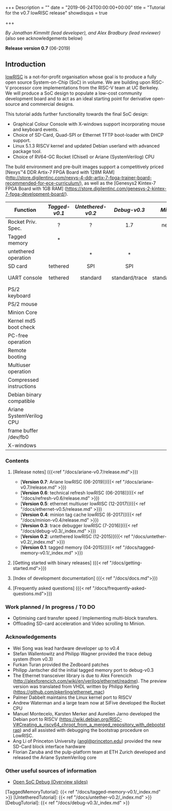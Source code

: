 +++
Description = ""
date = "2019-06-24T00:00:00+00:00"
title = "Tutorial for the v0.7 lowRISC release"
showdisqus = true

+++

_By Jonathan Kimmitt (lead developer), and Alex Bradbury (lead reviewer)_ (also see acknowledgements below)

**Release version 0.7** (06-2019)

## Introduction

[lowRISC][lowRISC] is a not-for-profit organisation whose goal is to
produce a fully open source System-on-Chip (SoC) in volume. We are
building upon RISC-V processor core implementations from the RISC-V
team at UC Berkeley. We will produce a SoC design to populate a
low-cost community development board and to act as an ideal starting
point for derivative open-source and commercial designs.

This tutorial adds further functionality towards the final SoC design:

* Graphical Colour Console with X-windows support incorporating mouse and keyboard events.
* Choice of SD-Card, Quad-SPI or Ethernet TFTP boot-loader with DHCP support.
* Linux 5.1.3 RISCV kernel and updated Debian userland with advanced package tool.
* Choice of RV64-GC Rocket (Chisel) or Ariane (SystemVerilog) CPU

The build environment and pre-built images support a competitively priced
[Nexys™4 DDR Artix-7 FPGA Board with 128M RAM]
(http://store.digilentinc.com/nexys-4-ddr-artix-7-fpga-trainer-board-recommended-for-ece-curriculum/),
as well as the [Genesys2 Kintex-7 FPGA Board with 1GB RAM]
(https://store.digilentinc.com/genesys-2-kintex-7-fpga-development-board/).

| Function              | _Tagged-v0.1_  | _Untethered-v0.2_ | _Debug-v0.3_ | _Minion-v0.4_ | _Ethernet-v0.5_ | _Refresh-v0.6_     | _Ariane-v0.7_     |
| --------------        | :----------:   | :--------------:  | :----------: | :-----------: | :-------------: | :-------------: | :-------------: |
| Rocket Priv. Spec.    |      ?         |       ?           |      1.7     | nearly 1.9.1   | nearly 1.9.1     | 1.10 | 1.10 |
| Tagged memory         |   *            |                   |              | *             | *               |      |      |
| untethered operation  |                |   *               |      *       | *             | optional        | *    | *    |
| SD card               | tethered       |   SPI             |      SPI     | SD            | SD              | SD   | SD   |
| UART console          | tethered       |   standard        |  standard/trace | standard/trace/VGA |standard/VGA | standard/VGA | serial/frame-buffer |
| PS/2 keyboard         |                |                   |              | *             | *               | * | * |
| PS/2 mouse            |                |                   |              |               |                 |   | * |
| Minion Core           |                |                   |              | *             |                 |   |   |
| Kernel md5 boot check |                |                   |              | *             | *               | * | optional |
| PC-free operation     |                |                   |              | *             | *               | * | optional |
| Remote booting        |                |                   |              |               | *               | * | * |
| Multiuser operation   |                |                   |              |               | *               | * | * |
| Compressed instructions |               |                  |              |               |                 | * | * |
| Debian binary compatible |              |                  |              |               |                 | * | * |
| Ariane SystemVerilog CPU |              |                  |              |               |                 |  | * |
| frame buffer /dev/fb0 |              |                  |              |               |                 |  | * |
| X-windows |              |                  |              |               |                 |  | * |
### Contents

  1. [Release notes] ({{<ref "/docs/ariane-v0.7/release.md">}})
     * [**Version 0.7**: Ariane lowRISC (06-2019)]({{< ref "/docs/ariane-v0.7/release.md" >}})
     * [**Version 0.6**: technical refresh lowRISC (06-2018)]({{< ref "/docs/refresh-v0.6/release.md" >}})
     * [**Version 0.5**: ethernet multiuser lowRISC (12-2017)]({{< ref "/docs/ethernet-v0.5/release.md" >}})
     * [**Version 0.4**: minion tag cache lowRISC (6-2017)]({{< ref "/docs/minion-v0.4/release.md" >}})
     * [**Version 0.3**: trace debugger lowRISC (7-2016)]({{< ref "/docs/debug-v0.3/_index.md" >}})
     * [**Version 0.2**: untethered lowRISC (12-2015)]({{< ref "/docs/untether-v0.2/_index.md" >}})
     * [**Version 0.1**: tagged memory (04-2015)]({{< ref "/docs/tagged-memory-v0.1/_index.md" >}})

  2. [Getting started with binary releases] ({{< ref "/docs/getting-started.md">}})

  3. [Index of development documentation]  ({{< ref "/docs/docs.md">}})

  4. [Frequently asked questions]  ({{< ref "/docs/frequently-asked-questions.md">}})
  
### Work planned / In progress / TO DO
* Optimising card transfer speed / Implementing multi-block transfers.
* Offloading SD-card acceleration and Video scrolling to Minion.

### Acknowledgements
* Wei Song was lead hardware developer up to v0.4
* Stefan Wallentowitz and Philipp Wagner provided the trace debug system (from v0.3)
* Furkan Turan provided the Zedboard patches
* Philipp Jantscher did the initial tagged memory port to debug-v0.3
* The Ethernet transceiver library is due to Alex Forencich (http://alexforencich.com/wiki/en/verilog/ethernet/readme). The preview version was translated from VHDL written by Philipp Kerling (https://github.com/pkerling/ethernet_mac)
* Palmer Dabbelt maintains the Linux kernel port to RISCV
* Andrew Waterman and a large team now at SiFive developed the Rocket CPU
* Manuel Montecelo, Karsten Merker and Aurelien Jarno developed the Debian port to RISCV (https://wiki.debian.org/RISC-V#Creating_a_riscv64_chroot_from_a_merged_repository_with_debootstrap) and all assisted with debugging the bootstrap procedure on LowRISC.
* Ang Li of Princeton University (angl@princeton.edu) provided the new SD-Card block interface hardware
* Florian Zaruba and the pulp-platform team at ETH Zurich developed and released the Ariane SystemVerilog core

### Other useful sources of information

  * [Open SoC Debug (Overview slides)](http://opensocdebug.org/slides/2015-11-12-overview/)

<!-- Links -->

[lowRISC]: https://www.lowrisc.org/
[TaggedMemoryTutorial]: {{< ref "/docs/tagged-memory-v0.1/_index.md" >}}
[UntetheredTutorial]: {{< ref "/docs/untether-v0.2/_index.md" >}}
[DebugTutorial]: {{< ref "/docs/debug-v0.3/_index.md" >}}

